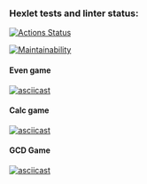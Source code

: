 ### Hexlet tests and linter status:
[![Actions Status](https://github.com/glincow/java-project-61/actions/workflows/hexlet-check.yml/badge.svg)](https://github.com/glincow/java-project-61/actions)

[![Maintainability](https://api.codeclimate.com/v1/badges/0bb68c68dee416507da8/maintainability)](https://codeclimate.com/github/glincow/java-project-61/maintainability)

#### Even game
[![asciicast](https://asciinema.org/a/703890.svg)](https://asciinema.org/a/703890)

#### Calc game
[![asciicast](https://asciinema.org/a/703919.svg)](https://asciinema.org/a/703919)

#### GCD Game
[![asciicast](https://asciinema.org/a/703925.svg)](https://asciinema.org/a/703925)